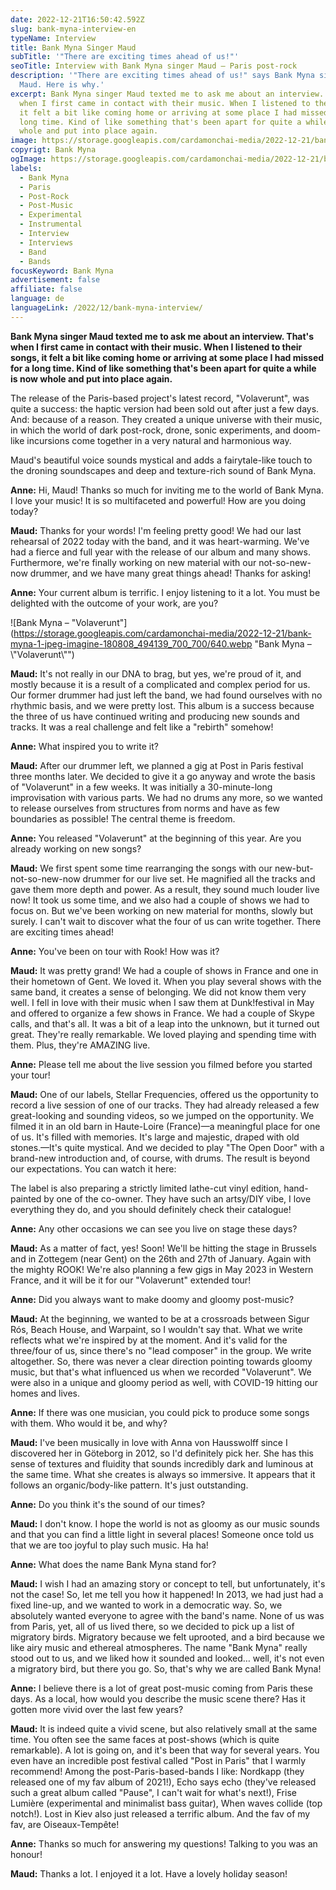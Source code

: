 ```yaml
---
date: 2022-12-21T16:50:42.592Z
slug: bank-myna-interview-en
typeName: Interview
title: Bank Myna Singer Maud
subTitle: '"There are exciting times ahead of us!"'
seoTitle: Interview with Bank Myna singer Maud – Paris post-rock
description: '"There are exciting times ahead of us!" says Bank Myna singer
  Maud. Here is why.'
excerpt: Bank Myna singer Maud texted me to ask me about an interview. That's
  when I first came in contact with their music. When I listened to their songs,
  it felt a bit like coming home or arriving at some place I had missed for a
  long time. Kind of like something that's been apart for quite a while is now
  whole and put into place again.
image: https://storage.googleapis.com/cardamonchai-media/2022-12-21/bank-myna-jpeg-imagine-080808_111717_1200_919/640.webp
copyrigt: Bank Myna
ogImage: https://storage.googleapis.com/cardamonchai-media/2022-12-21/bank-myna-og-jpg-imagine-080808_101616_1200_628/640.webp
labels:
  - Bank Myna
  - Paris
  - Post-Rock
  - Post-Music
  - Experimental
  - Instrumental
  - Interview
  - Interviews
  - Band
  - Bands
focusKeyword: Bank Myna
advertisement: false
affiliate: false
language: de
languageLink: /2022/12/bank-myna-interview/
---
```

**Bank Myna singer Maud texted me to ask me about an interview. That's when I first came in contact with their music. When I listened to their songs, it felt a bit like coming home or arriving at some place I had missed for a long time. Kind of like something that's been apart for quite a while is now whole and put into place again.**

The release of the Paris-based project's latest record, "Volaverunt", was quite a success: the haptic version had been sold out after just a few days. And: because of a reason. They created a unique universe with their music, in which the world of dark post-rock, drone, sonic experiments, and doom-like incursions come together in a very natural and harmonious way.

Maud's beautiful voice sounds mystical and adds a fairytale-like touch to the droning soundscapes and deep and texture-rich sound of Bank Myna.

**Anne:** Hi, Maud! Thanks so much for inviting me to the world of Bank Myna. I love your music! It is so multifaceted and powerful! How are you doing today?

**Maud:** Thanks for your words! I'm feeling pretty good! We had our last rehearsal of 2022 today with the band, and it was heart-warming. We've had a fierce and full year with the release of our album and many shows. Furthermore, we're finally working on new material with our not-so-new-now drummer, and we have many great things ahead! Thanks for asking!

**Anne:** Your current album is terrific. I enjoy listening to it a lot. You must be delighted with the outcome of your work, are you? 

![Bank Myna – "Volaverunt"](https://storage.googleapis.com/cardamonchai-media/2022-12-21/bank-myna-1-jpeg-imagine-180808_494139_700_700/640.webp "Bank Myna – \\"Volaverunt\\"")

**Maud:** It's not really in our DNA to brag, but yes, we're proud of it, and mostly because it is a result of a complicated and complex period for us. Our former drummer had just left the band, we had found ourselves with no rhythmic basis, and we were pretty lost. This album is a success because the three of us have continued writing and producing new sounds and tracks. It was a real challenge and felt like a "rebirth" somehow!

**Anne:** What inspired you to write it?

**Maud:** After our drummer left, we planned a gig at Post in Paris festival three months later. We decided to give it a go anyway and wrote the basis of "Volaverunt" in a few weeks. It was initially a 30-minute-long improvisation with various parts. We had no drums any more, so we wanted to release ourselves from structures from norms and have as few boundaries as possible! The central theme is freedom.

**Anne:** You released "Volaverunt" at the beginning of this year. Are you already working on new songs?

**Maud:** We first spent some time rearranging the songs with our new-but-not-so-new-now drummer for our live set. He magnified all the tracks and gave them more depth and power. As a result, they sound much louder live now! It took us some time, and we also had a couple of shows we had to focus on. But we've been working on new material for months, slowly but surely. I can't wait to discover what the four of us can write together. There are exciting times ahead!

**Anne:** You've been on tour with Rook! How was it?

**Maud:** It was pretty grand! We had a couple of shows in France and one in their hometown of Gent. We loved it. When you play several shows with the same band, it creates a sense of belonging. We did not know them very well. I fell in love with their music when I saw them at Dunk!festival in May and offered to organize a few shows in France. We had a couple of Skype calls, and that's all. It was a bit of a leap into the unknown, but it turned out great. They're really remarkable. We loved playing and spending time with them. Plus, they're AMAZING live. 

**Anne:** Please tell me about the live session you filmed before you started your tour!

**Maud:** One of our labels, Stellar Frequencies, offered us the opportunity to record a live session of one of our tracks. They had already released a few great-looking and sounding videos, so we jumped on the opportunity. We filmed it in an old barn in Haute-Loire (France)—a meaningful place for one of us. It's filled with memories. It's large and majestic, draped with old stones.—It's quite mystical. And we decided to play "The Open Door" with a brand-new introduction and, of course, with drums. The result is beyond our expectations. You can watch it here:

<YouTube id="ijNPZmiem0s" />

The label is also preparing a strictly limited lathe-cut vinyl edition, hand-painted by one of the co-owner. They have such an artsy/DIY vibe, I love everything they do, and you should definitely check their catalogue!

**Anne:** Any other occasions we can see you live on stage these days?

**Maud:** As a matter of fact, yes! Soon! We'll be hitting the stage in Brussels and in Zottegem (near Gent) on the 26th and 27th of January. Again with the mighty ROOK! We're also planning a few gigs in May 2023 in Western France, and it will be it for our "Volaverunt" extended tour! 

**Anne:** Did you always want to make doomy and gloomy post-music?

**Maud:** At the beginning, we wanted to be at a crossroads between Sigur Rós, Beach House, and Warpaint, so I wouldn't say that. What we write reflects what we're inspired by at the moment. And it's valid for the three/four of us, since there's no "lead composer" in the group. We write altogether. So, there was never a clear direction pointing towards gloomy music, but that's what influenced us when we recorded "Volaverunt". We were also in a unique and gloomy period as well, with COVID-19 hitting our homes and lives. 

**Anne:** If there was one musician, you could pick to produce some songs with them. Who would it be, and why?

**Maud:** I've been musically in love with Anna von Hausswolff since I discovered her in Göteborg in 2012, so I'd definitely pick her. She has this sense of textures and fluidity that sounds incredibly dark and luminous at the same time. What she creates is always so immersive. It appears that it follows an organic/body-like pattern. It's just outstanding.

**Anne:** Do you think it's the sound of our times?

**Maud:** I don't know. I hope the world is not as gloomy as our music sounds and that you can find a little light in several places! Someone once told us that we are too joyful to play such music. Ha ha!

**Anne:** What does the name Bank Myna stand for?

**Maud:** I wish I had an amazing story or concept to tell, but unfortunately, it's not the case! So, let me tell you how it happened! In 2013, we had just had a fixed line-up, and we wanted to work in a democratic way. So, we absolutely wanted everyone to agree with the band's name. None of us was from Paris, yet, all of us lived there, so we decided to pick up a list of migratory birds. Migratory because we felt uprooted, and a bird because we like airy music and ethereal atmospheres. The name "Bank Myna" really stood out to us, and we liked how it sounded and looked… well, it's not even a migratory bird, but there you go. So, that's why we are called Bank Myna!

**Anne:** I believe there is a lot of great post-music coming from Paris these days. As a local, how would you describe the music scene there? Has it gotten more vivid over the last few years?

**Maud:** It is indeed quite a vivid scene, but also relatively small at the same time. You often see the same faces at post-shows (which is quite remarkable). A lot is going on, and it's been that way for several years. You even have an incredible post festival called "Post in Paris" that I warmly recommend! Among the post-Paris-based-bands I like: Nordkapp (they released one of my fav album of 2021!), Echo says echo (they've released such a great album called "Pause", I can't wait for what's next!), Frise Lumière (experimental and minimalist bass guitar), When waves collide (top notch!). Lost in Kiev also just released a terrific album. And the fav of my fav, are Oiseaux-Tempête!

**Anne:** Thanks so much for answering my questions! Talking to you was an honour!

**Maud:** Thanks a lot. I enjoyed it a lot. Have a lovely holiday season!